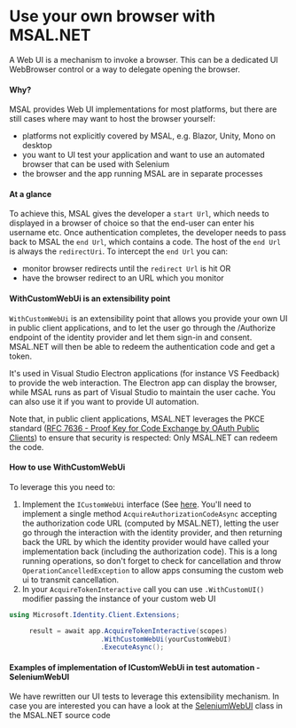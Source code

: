 # Use your own browser with MSAL.NET

A Web UI is a mechanism to invoke a browser. This can be a dedicated UI WebBrowser control or a way to delegate opening the browser.

#### Why?

MSAL provides Web UI implementations for most platforms, but there are still cases where may want to host the browser yourself: 

- platforms not explicitly covered by MSAL, e.g. Blazor, Unity, Mono on desktop
- you want to UI test your application and want to use an automated browser that can be used with Selenium 
- the browser and the app running MSAL are in separate processes

#### At a glance

To achieve this, MSAL  gives the developer a `start Url`, which needs to displayed in a browser of choice so that the end-user can enter his username etc. Once authentication completes, the developer needs to pass back to MSAL the `end Url`, which contains a code. The host of the `end Url` is always the `redirectUri`. To intercept the `end Url` you can: 

- monitor browser redirects until the `redirect Url` is hit OR
- have the browser redirect to an URL which you monitor

#### WithCustomWebUi is an extensibility point

`WithCustomWebUi` is an extensibility point that allows you provide your own UI in public client applications, and to let the user go through the /Authorize endpoint of the identity provider and let them sign-in and consent. MSAL.NET will then be able to redeem the authentication code and get a token. 

It's used in Visual Studio Electron applications (for instance VS Feedback) to provide the web interaction. The Electron app can display the browser, while 
MSAL runs as part of Visual Studio to maintain the user cache. You can also use it if you want to provide UI automation. 

Note that, in public client applications, MSAL.NET leverages the PKCE standard ([RFC 7636 - Proof Key for Code Exchange by OAuth Public Clients](https://tools.ietf.org/html/rfc7636)) to ensure that security is respected: Only MSAL.NET can redeem the code.

#### How to use WithCustomWebUi

To leverage this you need to:
  
  1. Implement the `ICustomWebUi`  interface (See [here](https://github.com/AzureAD/microsoft-authentication-library-for-dotnet/blob/053a98d16596be7e9ca1ab916924e5736e341fe8/src/Microsoft.Identity.Client/Extensibility/ICustomWebUI.cs#L32-L70). You'll need to implement a single method `AcquireAuthorizationCodeAsync` accepting the authorization code URL (computed by MSAL.NET), letting the user go through the interaction with the identity provider, and then returning back the URL by which the identity provider would have called your implementation back (including the authorization code). This is a long running operations, so don't forget to check for cancellation and throw `OperationCancelledException` to allow apps consuming the custom web ui to transmit cancellation.
  2. In your `AcquireTokenInteractive` call you can use `.WithCustomUI()` modifier passing the instance of your custom web UI

```csharp
using Microsoft.Identity.Client.Extensions;

     result = await app.AcquireTokenInteractive(scopes)
                       .WithCustomWebUi(yourCustomWebUI)
                       .ExecuteAsync();
```

#### Examples of implementation of ICustomWebUi in test automation - SeleniumWebUI

We have rewritten our UI tests to leverage this extensibility mechanism. In case you are interested you can have a look at the [SeleniumWebUI](https://github.com/AzureAD/microsoft-authentication-library-for-dotnet/blob/053a98d16596be7e9ca1ab916924e5736e341fe8/tests/Microsoft.Identity.Test.Integration/Infrastructure/SeleniumWebUI.cs#L15-L160) class in the MSAL.NET source code

